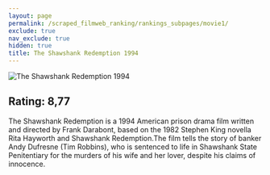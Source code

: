 ```yaml
---
layout: page
permalink: /scraped_filmweb_ranking/rankings_subpages/movie1/
exclude: true
nav_exclude: true
hidden: true
title: The Shawshank Redemption 1994
---
```


![The Shawshank Redemption 1994](https://fwcdn.pl/fpo/10/48/1048/6925401_1.7.webp)
    
## Rating: 8,77


The Shawshank Redemption is a 1994 American prison drama film written and directed by Frank Darabont, based on the 1982 Stephen King novella Rita Hayworth and Shawshank Redemption.The film tells the story of banker Andy Dufresne (Tim Robbins), who is sentenced to life in Shawshank State Penitentiary for the murders of his wife and her lover, despite his claims of innocence.